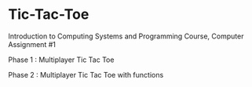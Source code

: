 # Tic-Tac-Toe
Introduction to Computing Systems and Programming Course, Computer Assignment #1

Phase 1 : Multiplayer Tic Tac Toe 

Phase 2 : Multiplayer Tic Tac Toe with functions
